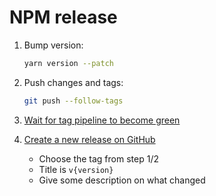 # NPM release

1. Bump version:
    ```bash
    yarn version --patch
    ```

2. Push changes and tags:
    ```bash
    git push --follow-tags
    ```
   
3. [Wait for tag pipeline to become green](https://github.com/buffcode/ntp-packet-parser/actions)

4. [Create a new release on GitHub](https://github.com/buffcode/ntp-packet-parser/releases/new)
    - Choose the tag from step 1/2
    - Title is `v{version}`
    - Give some description on what changed
